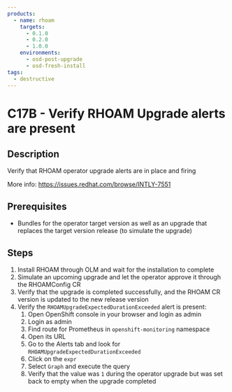 ```yaml
---
products:
  - name: rhoam
    targets:
      - 0.1.0
      - 0.2.0
      - 1.0.0
    environments:
      - osd-post-upgrade
      - osd-fresh-install
tags:
  - destructive
---
```


# C17B - Verify RHOAM Upgrade alerts are present

## Description

Verify that RHOAM operator upgrade alerts are in place and firing

More info: https://issues.redhat.com/browse/INTLY-7551

## Prerequisites

- Bundles for the operator target version as well as an upgrade that replaces
  the target version release (to simulate the upgrade)

## Steps

1. Install RHOAM through OLM and wait for the installation to complete
2. Simulate an upcoming upgrade and let the operator approve it through the RHOAMConfig CR
3. Verify that the upgrade is completed successfully, and the RHOAM CR version is
   updated to the new release version
4. Verify the `RHOAMUpgradeExpectedDurationExceeded` alert is present:
   1. Open OpenShift console in your browser and login as admin
   2. Login as admin
   3. Find route for Prometheus in `openshift-monitoring` namespace
   4. Open its URL
   5. Go to the Alerts tab and look for `RHOAMUpgradeExpectedDurationExceeded`
   6. Click on the `expr`
   7. Select `Graph` and execute the query
   8. Verify that the value was `1` during the operator upgrade but was set back to empty when the upgrade completed
